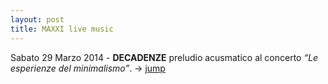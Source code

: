 ```yaml
---
layout: post
title: MAXXI live music
---
```


Sabato 29 Marzo 2014 - **DECADENZE** preludio acusmatico al concerto *“Le esperienze del minimalismo”*. -> [jump](http://www.fondazionemaxxi.it/2014/03/18/maxxi-live-music-7/)